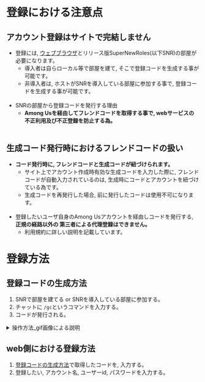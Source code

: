 # 登録における注意点
## **アカウント登録はサイトで完結しません**
- 登録には, [ウェブブラウザ](https://web.supernewroles.com/signup/)とリリース版SuperNewRoles(以下SNR)の部屋が必要になります。
  - 導入者は自らローカル等で部屋を建て, そこで登録コードを生成する事が可能です。
  - 非導入者は, ホストがSNRを導入している部屋に参加する事で, 登録コードを生成する事が可能です。<br><br>
- SNRの部屋から登録コードを発行する理由
  - **Among Usを経由してフレンドコードを取得する事で, webサービスの不正利用及び不正登録を防止する為。**<br><br>

## **生成コード発行時におけるフレンドコードの扱い**
- **コード発行時に, フレンドコードと生成コードが紐づけられます。**
  - サイト上でアカウント作成時有効な生成コードを入力した際に, フレンドコードが自動入力されているのは, 生成時にコードとアカウントを紐づけている為です。
  - 生成コードを再発行した場合, 前に発行したコードは使用不可になります。<br><br>
- 登録したいユーザ自身のAmong Usアカウントを経由しコードを発行する, **正規の経路以外の 第三者による代理登録はできません。**
  - 利用規約に詳しい説明を記載しています。

# 登録方法
## 登録コードの生成方法
1. SNRで部屋を建てる or SNRを導入している部屋に参加する。
2. チャットに ``/gc``というコマンドを入力する。
3. コードが発行される。

<details><summary>操作方法_gif画像による説明</summary><img src="https://github.com/SuperNewRoles/SuperNewRoles/assets/104145991/efdcf619-0937-4bec-9b5e-c48a956cf295" alt="操作方法_gif画像による説明" title="操作方法_gif画像による説明" width="500px"></details>

## web側における登録方法
1. [登録コードの生成方法](#登録コードの生成方法)で取得したコードを, 入力する。
2. 登録したい, アカウント名, ユーザーid, パスワードを入力する。